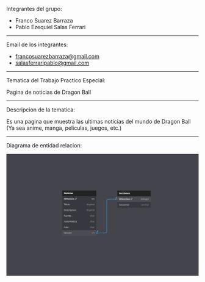 Integrantes del grupo:

+ Franco Suarez Barraza
+ Pablo Ezequiel Salas Ferrari  

***

Email de los integrantes:

+ francosuarezbarraza@gmail.com
+ salasferraripablo@gmail.com

***

Tematica del Trabajo Practico Especial:

Pagina de noticias de Dragon Ball

***

Descripcion de la tematica:

Es una pagina que muestra las ultimas noticias del mundo de Dragon Ball (Ya sea anime, manga, peliculas, juegos, etc.)

***

Diagrama de entidad relacion:

![Diagrama](Diagrama.png)
